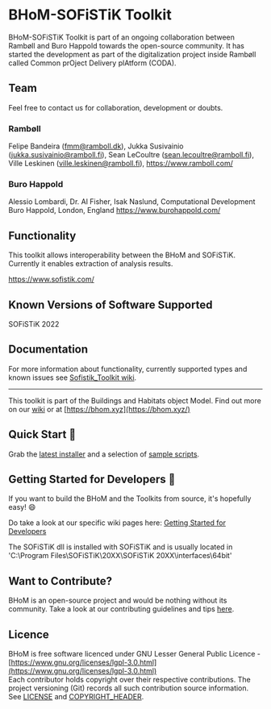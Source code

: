# BHoM-SOFiSTiK Toolkit
BHoM-SOFiSTiK Toolkit is part of an ongoing collaboration between Rambøll and Buro Happold towards the open-source community. It has started the development as part of the digitalization project inside Rambøll called Common prOject Delivery plAtform (CODA).


## Team

Feel free to contact us for collaboration, development or doubts.

### Rambøll
Felipe Bandeira (fmm@ramboll.dk), Jukka Susivainio (jukka.susivainio@ramboll.fi), Sean LeCoultre (sean.lecoultre@ramboll.fi), Ville Leskinen (ville.leskinen@ramboll.fi), https://www.ramboll.com/

### Buro Happold
Alessio Lombardi, Dr. Al Fisher, Isak Naslund, Computational Development Buro Happold, London, England https://www.burohappold.com/


## Functionality

This toolkit allows interoperability between the BHoM and SOFiSTiK. Currently it enables extraction of analysis results.

https://www.sofistik.com/


## Known Versions of Software Supported

SOFiSTiK 2022



## Documentation

For more information about functionality, currently supported types and known issues see [Sofistik_Toolkit wiki](https://github.com/BHoM/Sofistik_Toolkit/wiki).

---
This toolkit is part of the Buildings and Habitats object Model. Find out more on our [wiki](https://github.com/BHoM/documentation/wiki) or at [https://bhom.xyz](https://bhom.xyz/)


## Quick Start 🚀 

Grab the [latest installer](https://bhom.xyz/) and a selection of [sample scripts](https://github.com/BHoM/samples).


## Getting Started for Developers 🤖 

If you want to build the BHoM and the Toolkits from source, it's hopefully easy! 😄 

Do take a look at our specific wiki pages here: [Getting Started for Developers](https://github.com/BHoM/documentation/wiki/Getting-started-for-developers)

The SOFiSTiK dll is installed with SOFiSTiK and is usually located in 'C:\Program Files\SOFiSTiK\20XX\SOFiSTiK 20XX\interfaces\64bit'


## Want to Contribute? ##

BHoM is an open-source project and would be nothing without its community. Take a look at our contributing guidelines and tips [here](https://github.com/BHoM/BHoM/blob/master/CONTRIBUTING.md).


## Licence ##

BHoM is free software licenced under GNU Lesser General Public Licence - [https://www.gnu.org/licenses/lgpl-3.0.html](https://www.gnu.org/licenses/lgpl-3.0.html)  
Each contributor holds copyright over their respective contributions.
The project versioning (Git) records all such contribution source information.
See [LICENSE](https://github.com/BHoM/BHoM/blob/master/LICENSE) and [COPYRIGHT_HEADER](https://github.com/BHoM/BHoM/blob/master/COPYRIGHT_HEADER.txt).

